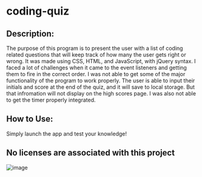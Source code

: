 # coding-quiz
## Description:
The purpose of this program is to present the user with a list of coding related questions that will keep track of how many the user gets right or wrong. It was made using CSS, HTML, and JavaScript, with jQuery syntax. I faced a lot of challenges when it came to the event listeners and getting them to fire in the correct order. I was not able to get some of the major functionality of the program to work properly. The user is able to input their initials and score at the end of the quiz, and it will save to local storage. But that infromation will not display on the high scores page. I was also not able to get the timer properly integrated.

## How to Use:
Simply launch the app and test your knowledge!

## No licenses are associated with this project
![image](https://github.com/jaxson-lybbert/coding-quiz/assets/132233010/a0f678d0-66f6-45bb-872a-5ad8a96e10ea)
